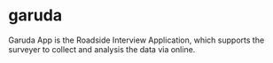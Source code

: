 # garuda
Garuda App is the Roadside Interview Application, which supports the surveyer to collect and analysis the data via online.
